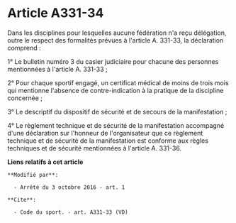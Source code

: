 # Article A331-34

Dans les disciplines pour lesquelles aucune fédération n'a reçu délégation, outre le respect des formalités prévues à
l'article A. 331-33, la déclaration comprend : 

1° Le bulletin numéro 3 du casier judiciaire pour chacune des personnes mentionnées à l'article A. 331-33 ; 

2° Pour chaque sportif engagé, un certificat médical de moins de trois mois qui mentionne l'absence de contre-indication à la
pratique de la discipline concernée ; 

3° Le descriptif du dispositif de sécurité et de secours de la manifestation ; 

4° Le règlement technique et de sécurité de la manifestation accompagné d'une déclaration sur l'honneur de l'organisateur que
ce règlement technique et de sécurité de la manifestation est conforme aux règles techniques et de sécurité mentionnées à
l'article A. 331-36.

**Liens relatifs à cet article**

	**Modifié par**:

	  - Arrêté du 3 octobre 2016 - art. 1

	**Cite**:

	  - Code du sport. - art. A331-33 (VD)
